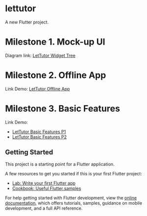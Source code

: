 # lettutor

A new Flutter project.

# Milestone 1. Mock-up UI

Diagram link: [LetTutor Widget Tree](https://drive.google.com/file/d/1eZiXDW1jwxk_VSbtxTRXb-g5SGeuFaiR/view?usp=sharing)

# Milestone 2. Offline App

Link Demo: [LetTutor Offline App](https://youtu.be/2FhsBaOFjx8)

# Milestone 3. Basic Features

Link Demo: 
- [LetTutor Basic Features P1](https://youtu.be/Do2Huu_aET4)
- [LetTutor Basic Features P2](https://youtu.be/YPlEcX6EeD4)

## Getting Started

This project is a starting point for a Flutter application.

A few resources to get you started if this is your first Flutter project:

- [Lab: Write your first Flutter app](https://docs.flutter.dev/get-started/codelab)
- [Cookbook: Useful Flutter samples](https://docs.flutter.dev/cookbook)

For help getting started with Flutter development, view the
[online documentation](https://docs.flutter.dev/), which offers tutorials,
samples, guidance on mobile development, and a full API reference.
